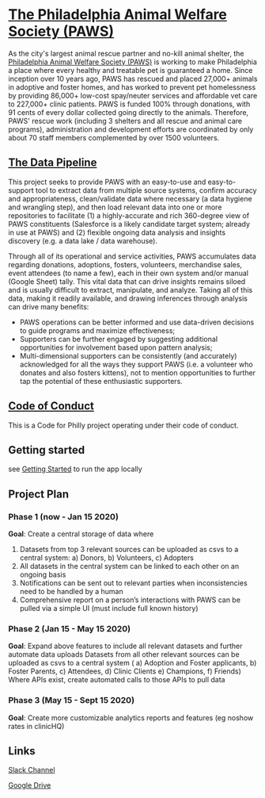 # [The Philadelphia Animal Welfare Society (PAWS)](phillypaws.org)

As the city's largest animal rescue partner and no-kill animal shelter, 
the [Philadelphia Animal Welfare Society (PAWS)](phillypaws.org) is working to make Philadelphia 
a place where every healthy and treatable pet is guaranteed a home. Since inception over 10 years ago, 
PAWS has rescued and placed 27,000+ animals in adoptive and foster homes, and has worked to prevent pet homelessness 
by providing 86,000+ low-cost spay/neuter services and affordable vet care to 227,000+ 
clinic patients. PAWS is funded 100% through donations, with 91 cents of every dollar collected going 
directly to the animals. Therefore, PAWS' rescue work (including 3 shelters and all rescue and 
animal care programs), administration and development efforts are coordinated by only about 
70 staff members complemented by over 1500 volunteers.

## [The Data Pipeline](https://codeforphilly.org/projects/paws_data_pipeline)

This project seeks to provide PAWS with an easy-to-use and easy-to-support tool to extract 
data from multiple source systems, confirm accuracy and appropriateness, 
clean/validate data where necessary (a data hygiene and wrangling step), 
and then load relevant data into one or more repositories to facilitate 
(1) a highly-accurate and rich 360-degree view of PAWS constituents 
(Salesforce is a likely candidate target system; already in use at PAWS) and 
(2) flexible ongoing data analysis and insights discovery (e.g. a data lake / data warehouse). 

Through all of its operational and service activities, PAWS accumulates data regarding donations, 
adoptions, fosters, volunteers, merchandise sales, event attendees (to name a few), 
each in their own system and/or manual (Google Sheet) tally. This vital data that can 
drive insights remains siloed and is usually difficult to extract, manipulate, and analyze. 
Taking all of this data, making it readily available, and drawing inferences through analysis 
can drive many benefits:   

- PAWS operations can be better informed and use data-driven decisions to guide programs 
and maximize effectiveness;  
- Supporters can be further engaged by suggesting additional opportunities for involvement 
based upon pattern analysis;  
- Multi-dimensional supporters can be consistently (and accurately) acknowledged for all 
the ways they support PAWS (i.e. a volunteer who donates and also fosters kittens), 
not to mention opportunities to further tap the potential of these enthusiastic supporters.

## [Code of Conduct](https://codeforphilly.org/pages/code_of_conduct)

This is a Code for Philly project operating under their code of conduct. 

## Getting started
see [Getting Started](GettingStarted.md) to run the app locally

## Project Plan

### Phase 1 (now - Jan 15 2020) 

**Goal**: Create a central storage of data where 

1. Datasets from top 3 relevant sources can be uploaded as csvs to a central system: a) Donors, b) Volunteers, 
c) Adopters
2. All datasets in the central system can be linked to each other on an ongoing basis
3. Notifications can be sent out to relevant parties when inconsistencies need to be handled by a human
4. Comprehensive report on a person’s interactions with PAWS can be pulled via a simple UI (must include full known history)

### Phase 2 (Jan 15 - May 15 2020)

**Goal**: Expand above features to include all relevant datasets and further automate data uploads
Datasets from all other relevant sources can be uploaded as csvs to a central system ( a) Adoption and Foster applicants, 
b) Foster Parents, c) Attendees, d) Clinic Clients e) Champions, f) Friends)
Where APIs exist, create automated calls to those APIs to pull data

### Phase 3 (May 15 - Sept 15 2020)

**Goal**: Create more customizable analytics reports and features (eg noshow rates in clinicHQ)

## Links

[Slack Channel](https://codeforphilly.org/chat?channel=paws_data_pipeline)

[Google Drive](https://drive.google.com/open?id=1O8oPWLT5oDL8q_Tm4a0Gt8XCYYxEIcjiPJYHm33lXII) 